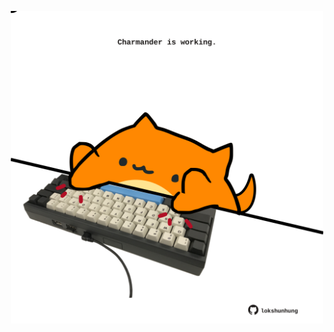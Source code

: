 <!-- built at 17/09/2023, 19:00:46 UTC -->
<p align="center">
  <img width="500" height="500" src="./ReadmeImage.svg">
</p>
